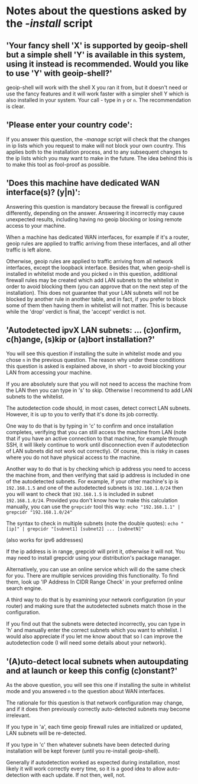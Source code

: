 # Notes about the questions asked by the _-install_ script

## **'Your fancy shell 'X' is supported by geoip-shell but a simple shell 'Y' is available in this system, using it instead is recommended. Would you like to use 'Y' with geoip-shell?'**

geoip-shell will work with the shell X you ran it from, but it doesn't need or use the fancy features and it will work faster with a simpler shell Y which is also installed in your system. Your call - type in `y` or `n`. The recommendation is clear.

## **'Please enter your country code':**

If you answer this question, the _-manage_ script will check that the changes in ip lists which you request to make will not block your own country. This applies both to the installation process, and to any subsequent changes to the ip lists which you may want to make in the future. The idea behind this is to make this tool as fool-proof as possible.

## **'Does this machine have dedicated WAN interface(s)? (y|n)':**

Answering this question is mandatory because the firewall is configured differently, depending on the answer. Answering it incorrectly may cause unexpected results, including having no geoip blocking or losing remote access to your machine.

When a machine has dedicated WAN interfaces, for example if it's a router, geoip rules are applied to traffic arriving from these interfaces, and all other traffic is left alone.

Otherwise, geoip rules are applied to traffic arriving from all network interfaces, except the loopback interface. Besides that, when geoip-shell is installed in whitelist mode and you picked `n` in this question, additional firewall rules may be created which add LAN subnets to the whitelist in order to avoid blocking them (you can approve that on the next step of the installation). This does not guarantee that your LAN subnets will not be blocked by another rule in another table, and in fact, if you prefer to block some of them then having them in whitelist will not matter. This is because while the 'drop' verdict is final, the 'accept' verdict is not.

## **'Autodetected ipvX LAN subnets: ... (c)onfirm, c(h)ange, (s)kip or (a)bort installation?'**

You will see this question if installing the suite in whitelist mode and you chose `n` in the previous question. The reason why under these conditions this question is asked is explained above, in short - to avoid blocking your LAN from accessing your machine.

If you are absolutely sure that you will not need to access the machine from the LAN then you can type in 's' to skip.
Otherwise I recommend to add LAN subnets to the whitelist.

The autodetection code should, in most cases, detect correct LAN subnets. However, it is up to you to verify that it's done its job correctly.

One way to do that is by typing in 'c' to confirm and once installation completes, verifying that you can still access the machine from LAN (note that if you have an active connection to that machine, for example through SSH, it will likely continue to work until disconnection even if autodetection of LAN subnets did not work out correctly).
Of course, this is risky in cases where you do not have physical access to the machine.

Another way to do that is by checking which ip address you need to access the machine from, and then verifying that said ip address is included in one of the autodetected subnets. For example, if your other machine's ip is `192.168.1.5` and one of the autodetected subnets is `192.168.1.0/24` then you will want to check that `192.168.1.5` is included in subnet `192.168.1.0/24`. Provided you don't know how to make this calculation manually, you can use the `grepcidr` tool this way:
`echo "192.168.1.1" | grepcidr "192.168.1.0/24"`

The syntax to check in multiple subnets (note the double quotes):
`echo "[ip]" | grepcidr "[subnet1] [subnet2] ... [subnetN]"`

(also works for ipv6 addresses)

If the ip address is in range, grepcidr will print it, otherwise it will not. You may need to install grepcidr using your distribution's package manager.

Alternatively, you can use an online service which will do the same check for you. There are multiple services providing this functionality. To find them, look up 'IP Address In CIDR Range Check' in your preferred online search engine.

A third way to do that is by examining your network configuration (in your router) and making sure that the autodetected subnets match those in the configuration.

If you find out that the subnets were detected incorrectly, you can type in 'h' and manually enter the correct subnets which you want to whitelist. I would also appreciate if you let me know about that so I can improve the autodetection code (I will need some details about your network).

## **'(A)uto-detect local subnets when autoupdating and at launch or keep this config (c)onstant?'**

As the above question, you will see this one if installing the suite in whitelist mode and you answered `n` to the question about WAN interfaces.

The rationale for this question is that network configuration may change, and if it does then previously correctly auto-detected subnets may become irrelevant.

If you type in 'a', each time geoip firewall rules are initialized or updated, LAN subnets will be re-detected.

If you type in 'c' then whatever subnets have been detected during installation will be kept forever (until you re-install geoip-shell).

Generally if autodetection worked as expected during installation, most likely it will work correctly every time, so it is a good idea to allow auto-detection with each update. If not then, well, not.
